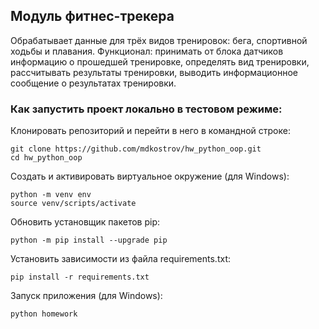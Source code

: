 ## Модуль фитнес-трекера
Обрабатывает данные для трёх видов тренировок: бега, спортивной ходьбы и плавания. Функционал: принимать от блока датчиков информацию о прошедшей тренировке, определять вид тренировки, рассчитывать результаты тренировки, выводить информационное сообщение о результатах тренировки.

### Как запустить проект локально в тестовом режиме:
Клонировать репозиторий и перейти в него в командной строке:
```
git clone https://github.com/mdkostrov/hw_python_oop.git
cd hw_python_oop
```
Cоздать и активировать виртуальное окружение (для Windows):
```
python -m venv env
source venv/scripts/activate
```
Обновить установщик пакетов pip:
```
python -m pip install --upgrade pip
```
Установить зависимости из файла requirements.txt:
```
pip install -r requirements.txt
```
Запуск приложения (для Windows):
```
python homework
```
